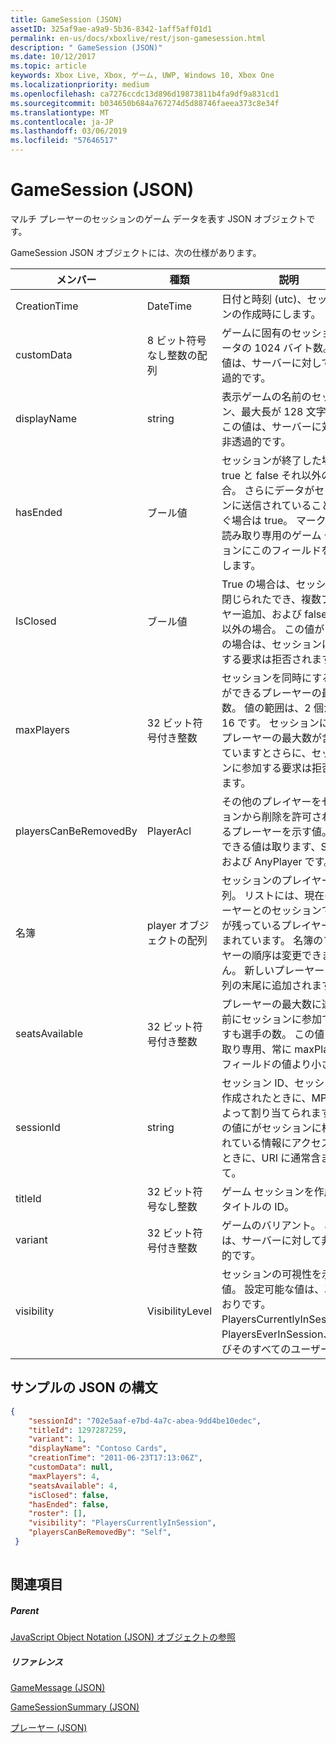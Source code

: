 ```yaml
---
title: GameSession (JSON)
assetID: 325af9ae-a9a9-5b36-8342-1aff5aff01d1
permalink: en-us/docs/xboxlive/rest/json-gamesession.html
description: " GameSession (JSON)"
ms.date: 10/12/2017
ms.topic: article
keywords: Xbox Live, Xbox, ゲーム, UWP, Windows 10, Xbox One
ms.localizationpriority: medium
ms.openlocfilehash: ca7276ccdc13d896d19873811b4fa9df9a831cd1
ms.sourcegitcommit: b034650b684a767274d5d88746faeea373c8e34f
ms.translationtype: MT
ms.contentlocale: ja-JP
ms.lasthandoff: 03/06/2019
ms.locfileid: "57646517"
---
```

# <a name="gamesession-json"></a>GameSession (JSON)
マルチ プレーヤーのセッションのゲーム データを表す JSON オブジェクトです。 
<a id="ID4ER"></a>

  
 
GameSession JSON オブジェクトには、次の仕様があります。
 
| メンバー| 種類| 説明| 
| --- | --- | --- | 
| CreationTime| DateTime| 日付と時刻 (utc)、セッションの作成時にします。 | 
| customData| 8 ビット符号なし整数の配列| ゲームに固有のセッション データの 1024 バイト数。 この値は、サーバーに対して非透過的です。 | 
| displayName| string| 表示ゲームの名前のセッション、最大長が 128 文字です。 この値は、サーバーに対して非透過的です。 | 
| hasEnded| ブール値| セッションが終了した場合は true と false それ以外の場合。 さらにデータがセッションに送信されていることを防ぐ場合は true。 マークとして読み取り専用のゲーム セッションにこのフィールドを設定します。 | 
| IsClosed| ブール値| True の場合は、セッションが閉じられたでき、複数プレイヤー追加、および false それ以外の場合。 この値が true の場合は、セッションに参加する要求は拒否されます。 | 
| maxPlayers| 32 ビット符号付き整数| セッションを同時にすることができるプレーヤーの最大数。 値の範囲は、2 個から 16 です。 セッションには、プレーヤーの最大数が含まれていますとさらに、セッションに参加する要求は拒否されます。 | 
| playersCanBeRemovedBy| PlayerAcl| その他のプレイヤーをセッションから削除を許可されているプレーヤーを示す値。 指定できる値は取ります、Self、および AnyPlayer です。 | 
| 名簿| player オブジェクトの配列| セッションのプレイヤーの配列。 リストには、現在のプレーヤーとのセッションで以前が残っているプレイヤーが含まれています。 名簿のプレイヤーの順序は変更できません。 新しいプレーヤーは、配列の末尾に追加されます。 | 
| seatsAvailable| 32 ビット符号付き整数| プレーヤーの最大数に達する前にセッションに参加できますも選手の数。 この値は読み取り専用、常に maxPlayers フィールドの値より小さい。 | 
| sessionId| string| セッション ID、セッションが作成されたときに、MPSD によって割り当てられます。 この値にがセッションに格納されている情報にアクセスするときに、URI に通常含まれて。| 
| titleId| 32 ビット符号なし整数| ゲーム セッションを作成するタイトルの ID。| 
| variant| 32 ビット符号付き整数| ゲームのバリアント。 この値は、サーバーに対して非透過的です。| 
| visibility| VisibilityLevel| セッションの可視性を示す値。 設定可能な値は、次のとおりです。PlayersCurrentlyInSession、PlayersEverInSession、およびそのすべてのユーザー。| 
  
<a id="ID4EEF"></a>

 
## <a name="sample-json-syntax"></a>サンプルの JSON の構文
 

```json
{
    "sessionId": "702e5aaf-e7bd-4a7c-abea-9dd4be10edec",
    "titleId": 1297287259,
    "variant": 1,
    "displayName": "Contoso Cards",
    "creationTime": "2011-06-23T17:13:06Z",
    "customData": null,
    "maxPlayers": 4,
    "seatsAvailable": 4,
    "isClosed": false,
    "hasEnded": false,
    "roster": [],
    "visibility": "PlayersCurrentlyInSession",
    "playersCanBeRemovedBy": "Self",
 }
    
```

  
<a id="ID4ENF"></a>

 
## <a name="see-also"></a>関連項目
 
<a id="ID4EPF"></a>

 
##### <a name="parent"></a>Parent 

[JavaScript Object Notation (JSON) オブジェクトの参照](atoc-xboxlivews-reference-json.md)

  
<a id="ID4EZF"></a>

 
##### <a name="reference"></a>リファレンス 

[GameMessage (JSON)](json-gamemessage.md)

 [GameSessionSummary (JSON)](json-gamesessionsummary.md)

 [プレーヤー (JSON)](json-player.md)

   